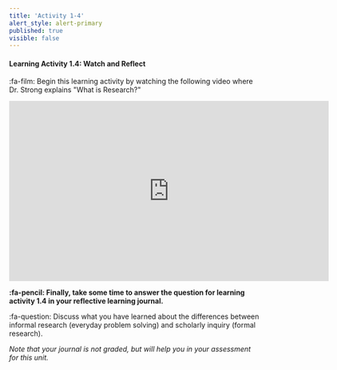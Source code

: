 ```yaml
---
title: 'Activity 1-4'
alert_style: alert-primary
published: true
visible: false
---
```


#### Learning Activity 1.4: Watch and Reflect

:fa-film: Begin this learning activity by watching the following video where Dr. Strong explains "What is Research?"

<iframe width="640" height="360" src="https://web.microsoftstream.com/embed/video/0c37bdb5-fc66-409a-9e6a-6261f542f3af?autoplay=false&showinfo=true" allowfullscreen style="border:none;"></iframe>



**:fa-pencil: Finally, take some time to answer the question for learning activity 1.4 in your reflective learning journal.**

:fa-question: Discuss what you have learned about the differences between informal research (everyday problem solving) and scholarly inquiry (formal research).

*Note that your journal is not graded, but will help you in your assessment for this unit.*



